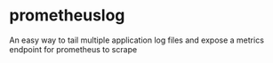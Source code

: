 # prometheuslog
An easy way to tail multiple application log files and expose a metrics endpoint for prometheus to scrape
